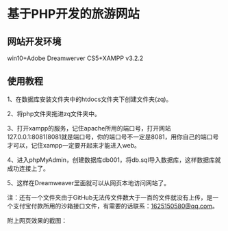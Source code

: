 # 基于PHP开发的旅游网站
## 网站开发环境
win10+Adobe Dreamwerver CS5+XAMPP v3.2.2

## 使用教程
1、在数据库安装文件夹中的htdocs文件夹下创建文件夹(zq)。

2、将php文件夹拖进zq文件夹中。

3、打开xampp的服务，记住apache所用的端口号，打开网站127.0.0.1:8081(8081就是端口号，你的端口号不一定是8081，用你自己的端口号才可以，记住xampp一定要开起来才能进入web。

4、进入phpMyAdmin，创建数据库db001，将db.sql导入数据库，这样数据库就成功连接上了。

5、这样在Dreamweaver里面就可以从网页本地访问网站了。

注：还有一个文件夹由于GitHub无法传文件数大于一百的文件就没有上传，是一个支付宝付款所用的沙箱接口文件，有需要的话联系：1625150580@qq.com。

附上网页效果的截图：
